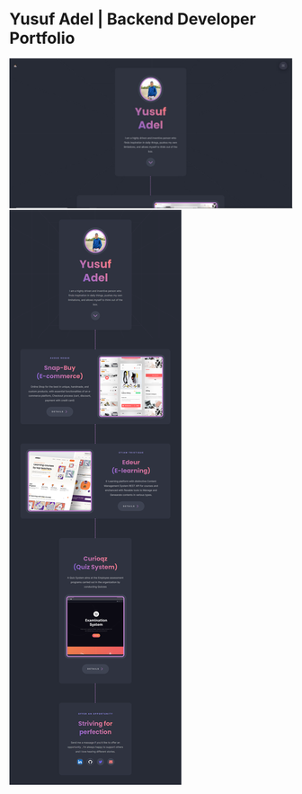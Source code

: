 # Yusuf Adel | Backend Developer Portfolio

![Snap Shot](./public/assets/images/landing-part.jpg)
![Snap Shot](./public/assets/images/full-page.png)

